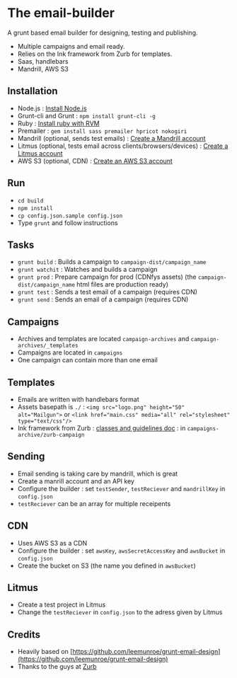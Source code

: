 The email-builder
=================

A grunt based email builder for designing, testing and publishing.

- Multiple campaigns and email ready.
- Relies on the Ink framework from Zurb for templates.
- Saas, handlebars
- Mandrill, AWS S3

Installation
------------
- Node.js : [Install Node.js](https://github.com/joyent/node/wiki/Installing-Node.js-via-package-manager)
- Grunt-cli and Grunt : ```npm install grunt-cli -g```
- Ruby : [Install ruby with RVM](https://rvm.io/rvm/install)
- Premailer : ```gem install sass premailer hpricot nokogiri```
- Mandrill (optional, sends test emails) : [Create a Mandrill account](https://mandrillapp.com)
- Litmus (optional, tests email across clients/browsers/devices) : [Create a Litmus account](https://litmus.com) 
- AWS S3 (optional, CDN) : [Create an AWS S3 account](http://aws.amazon.com/s3)

Run
---
- ```cd build```
- ```npm install```
- ```cp config.json.sample config.json```
- Type ```grunt``` and follow instructions

Tasks
-----
- ```grunt build``` : Builds a campaign to ```campaign-dist/campaign_name```
- ```grunt watchit``` : Watches and builds a campaign
- ```grunt prod``` : Prepare campaign for prod (CDNfys assets) (the ```campaign-dist/campaign_name``` html files are production ready)
- ```grunt test``` : Sends a test email of a campaign (requires CDN)
- ```grunt send``` : Sends an email of a campaign (requires CDN)

Campaigns
---------
- Archives and templates are located ```campaign-archives``` and ```campaign-archives/_templates```
- Campaigns are located in ```campaigns```
- One campaign can contain more than one email

Templates
---------
- Emails are written with handlebars format
- Assets basepath is ```./``` : ```<img src="logo.png" height="50" alt="Mailgun">``` or ```<link href="main.css" media="all" rel="stylesheet" type="text/css"/>```
- Ink framework from Zurb : [classes and guidelines doc](http://zurb.com/ink/docs.php) : in ```campaigns-archive/zurb-campaign```

Sending
-------
- Email sending is taking care by mandrill, which is great
- Create a manrill account and an API key
- Configure the builder : set ```testSender```, ```testReciever``` and ```mandrillKey``` in ```config.json```
- ```testReciever``` can be an array for multiple receipents

CDN
---
- Uses AWS S3 as a CDN
- Configure the builder : set ```awsKey```, ```awsSecretAccessKey``` and ```awsBucket``` in ```config.json```
- Create the bucket on S3 (the name you defined in ```awsBucket```)

Litmus
------
- Create a test project in Litmus
- Change the ```testReciever``` in ```config.json``` to the adress given by Litmus

Credits
-------
- Heavily based on [https://github.com/leemunroe/grunt-email-design](https://github.com/leemunroe/grunt-email-design)
- Thanks to the guys at [Zurb](http://zurb.com/)
